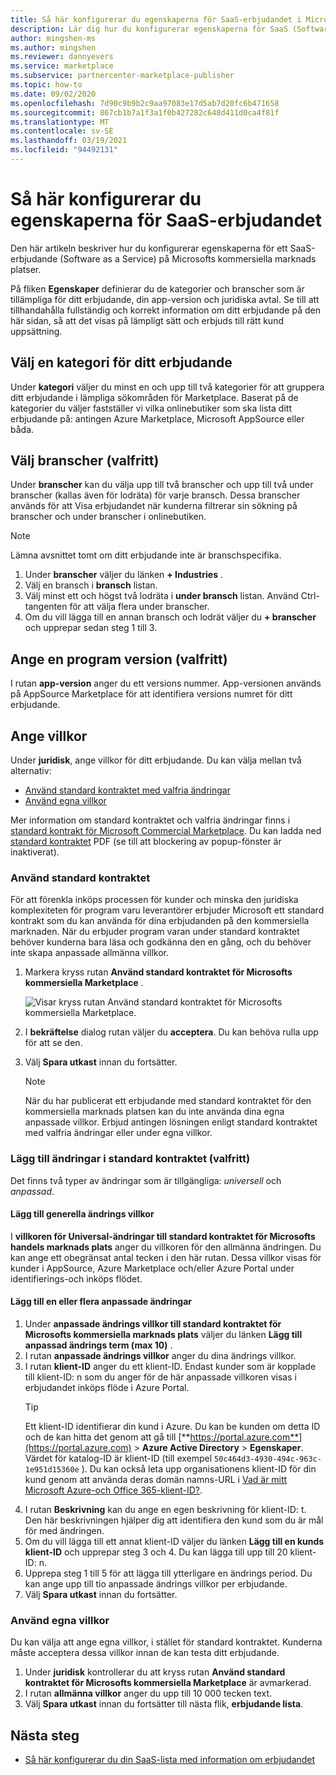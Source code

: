 ```yaml
---
title: Så här konfigurerar du egenskaperna för SaaS-erbjudandet i Microsoft Partner Center
description: Lär dig hur du konfigurerar egenskaperna för SaaS (Software as a Service) Microsoft Marketplace för kommersiella marknads platser i Partner Center.
author: mingshen-ms
ms.author: mingshen
ms.reviewer: dannyevers
ms.service: marketplace
ms.subservice: partnercenter-marketplace-publisher
ms.topic: how-to
ms.date: 09/02/2020
ms.openlocfilehash: 7d90c9b9b2c9aa97083e17d5ab7d20fc6b471658
ms.sourcegitcommit: 867cb1b7a1f3a1f0b427282c648d411d0ca4f81f
ms.translationtype: MT
ms.contentlocale: sv-SE
ms.lasthandoff: 03/19/2021
ms.locfileid: "94492131"
---
```

# <a name="how-to-configure-your-saas-offer-properties"></a>Så här konfigurerar du egenskaperna för SaaS-erbjudandet

Den här artikeln beskriver hur du konfigurerar egenskaperna för ett SaaS-erbjudande (Software as a Service) på Microsofts kommersiella marknads platser.

På fliken **Egenskaper** definierar du de kategorier och branscher som är tillämpliga för ditt erbjudande, din app-version och juridiska avtal. Se till att tillhandahålla fullständig och korrekt information om ditt erbjudande på den här sidan, så att det visas på lämpligt sätt och erbjuds till rätt kund uppsättning.

## <a name="select-a-category-for-your-offer"></a>Välj en kategori för ditt erbjudande

Under **kategori** väljer du minst en och upp till två kategorier för att gruppera ditt erbjudande i lämpliga sökområden för Marketplace. Baserat på de kategorier du väljer fastställer vi vilka onlinebutiker som ska lista ditt erbjudande på: antingen Azure Marketplace, Microsoft AppSource eller båda.

## <a name="select-industries-optional"></a>Välj branscher (valfritt)

Under **branscher** kan du välja upp till två branscher och upp till två under branscher (kallas även för lodräta) för varje bransch. Dessa branscher används för att Visa erbjudandet när kunderna filtrerar sin sökning på branscher och under branscher i onlinebutiken.

> [!NOTE]
> Lämna avsnittet tomt om ditt erbjudande inte är branschspecifika.

1. Under **branscher** väljer du länken **+ Industries** .
1. Välj en bransch i **bransch** listan.
1. Välj minst ett och högst två lodräta i **under bransch** listan. Använd Ctrl-tangenten för att välja flera under branscher.
1. Om du vill lägga till en annan bransch och lodrät väljer du **+ branscher** och upprepar sedan steg 1 till 3.

## <a name="specify-an-app-version-optional"></a>Ange en program version (valfritt)

 I rutan **app-version** anger du ett versions nummer. App-versionen används på AppSource Marketplace för att identifiera versions numret för ditt erbjudande.

## <a name="provide-terms-and-conditions"></a>Ange villkor

Under **juridisk**, ange villkor för ditt erbjudande. Du kan välja mellan två alternativ:

- [Använd standard kontraktet med valfria ändringar](#use-the-standard-contract)
- [Använd egna villkor](#use-your-own-terms-and-conditions)

Mer information om standard kontraktet och valfria ändringar finns i [standard kontrakt för Microsoft Commercial Marketplace](standard-contract.md). Du kan ladda ned [standard kontraktet](https://go.microsoft.com/fwlink/?linkid=2041178) PDF (se till att blockering av popup-fönster är inaktiverat).

### <a name="use-the-standard-contract"></a>Använd standard kontraktet

För att förenkla inköps processen för kunder och minska den juridiska komplexiteten för program varu leverantörer erbjuder Microsoft ett standard kontrakt som du kan använda för dina erbjudanden på den kommersiella marknaden. När du erbjuder program varan under standard kontraktet behöver kunderna bara läsa och godkänna den en gång, och du behöver inte skapa anpassade allmänna villkor.

1. Markera kryss rutan **Använd standard kontraktet för Microsofts kommersiella Marketplace** .

   ![Visar kryss rutan Använd standard kontraktet för Microsofts kommersiella Marketplace.](partner-center-portal/media/use-standard-contract.png)
1. I **bekräftelse** dialog rutan väljer du **acceptera**. Du kan behöva rulla upp för att se den.
1. Välj **Spara utkast** innan du fortsätter.

   > [!NOTE]
   > När du har publicerat ett erbjudande med standard kontraktet för den kommersiella marknads platsen kan du inte använda dina egna anpassade villkor. Erbjud antingen lösningen enligt standard kontraktet med valfria ändringar eller under egna villkor.

### <a name="add-amendments-to-the-standard-contract-optional"></a>Lägg till ändringar i standard kontraktet (valfritt)

Det finns två typer av ändringar som är tillgängliga: *universell* och *anpassad*.

#### <a name="add-universal-amendment-terms"></a>Lägg till generella ändrings villkor

I **villkoren för Universal-ändringar till standard kontraktet för Microsofts handels marknads plats** anger du villkoren för den allmänna ändringen. Du kan ange ett obegränsat antal tecken i den här rutan. Dessa villkor visas för kunder i AppSource, Azure Marketplace och/eller Azure Portal under identifierings-och inköps flödet.

#### <a name="add-one-or-more-custom-amendments"></a>Lägg till en eller flera anpassade ändringar

1. Under **anpassade ändrings villkor till standard kontraktet för Microsofts kommersiella marknads plats** väljer du länken **Lägg till anpassad ändrings term (max 10)** .
1. I rutan **anpassade ändrings villkor** anger du dina ändrings villkor.
1. I rutan **klient-ID** anger du ett klient-ID. Endast kunder som är kopplade till klient-ID: n som du anger för de här anpassade villkoren visas i erbjudandet inköps flöde i Azure Portal.
   > [!TIP]
   > Ett klient-ID identifierar din kund i Azure. Du kan be kunden om detta ID och de kan hitta det genom att gå till [**https://portal.azure.com**](https://portal.azure.com)  >  **Azure Active Directory**  >  **Egenskaper**. Värdet för katalog-ID är klient-ID (till exempel `50c464d3-4930-494c-963c-1e951d15360e` ). Du kan också leta upp organisationens klient-ID för din kund genom att använda deras domän namns-URL i [Vad är mitt Microsoft Azure-och Office 365-klient-ID?](https://www.whatismytenantid.com/).
1. I rutan **Beskrivning** kan du ange en egen beskrivning för klient-ID: t. Den här beskrivningen hjälper dig att identifiera den kund som du är mål för med ändringen.
1. Om du vill lägga till ett annat klient-ID väljer du länken **Lägg till en kunds klient-ID** och upprepar steg 3 och 4. Du kan lägga till upp till 20 klient-ID: n.
1. Upprepa steg 1 till 5 för att lägga till ytterligare en ändrings period. Du kan ange upp till tio anpassade ändrings villkor per erbjudande. 
2. Välj **Spara utkast** innan du fortsätter.

### <a name="use-your-own-terms-and-conditions"></a>Använd egna villkor

Du kan välja att ange egna villkor, i stället för standard kontraktet. Kunderna måste acceptera dessa villkor innan de kan testa ditt erbjudande.

1. Under **juridisk** kontrollerar du att kryss rutan **Använd standard kontraktet för Microsofts kommersiella Marketplace** är avmarkerad.
1. I rutan **allmänna villkor** anger du upp till 10 000 tecken text.
1. Välj **Spara utkast** innan du fortsätter till nästa flik, **erbjudande lista**.

## <a name="next-steps"></a>Nästa steg

- [Så här konfigurerar du din SaaS-lista med information om erbjudandet](create-new-saas-offer-listing.md)
